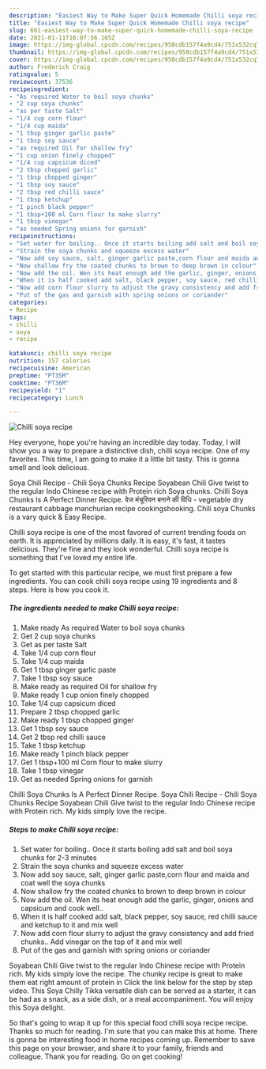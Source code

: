 ```yaml
---
description: "Easiest Way to Make Super Quick Homemade Chilli soya recipe"
title: "Easiest Way to Make Super Quick Homemade Chilli soya recipe"
slug: 661-easiest-way-to-make-super-quick-homemade-chilli-soya-recipe
date: 2021-01-11T16:07:56.165Z
image: https://img-global.cpcdn.com/recipes/958cdb157f4a9cd4/751x532cq70/chilli-soya-recipe-recipe-main-photo.jpg
thumbnail: https://img-global.cpcdn.com/recipes/958cdb157f4a9cd4/751x532cq70/chilli-soya-recipe-recipe-main-photo.jpg
cover: https://img-global.cpcdn.com/recipes/958cdb157f4a9cd4/751x532cq70/chilli-soya-recipe-recipe-main-photo.jpg
author: Frederick Craig
ratingvalue: 5
reviewcount: 37536
recipeingredient:
- "As required Water to boil soya chunks"
- "2 cup soya chunks"
- "as per taste Salt"
- "1/4 cup corn flour"
- "1/4 cup maida"
- "1 tbsp ginger garlic paste"
- "1 tbsp soy sauce"
- "as required Oil for shallow fry"
- "1 cup onion finely chopped"
- "1/4 cup capsicum diced"
- "2 tbsp chopped garlic"
- "1 tbsp chopped ginger"
- "1 tbsp soy sauce"
- "2 tbsp red chilli sauce"
- "1 tbsp ketchup"
- "1 pinch black pepper"
- "1 tbsp+100 ml Corn flour to make slurry"
- "1 tbsp vinegar"
- "as needed Spring onions for garnish"
recipeinstructions:
- "Set water for boiling.. Once it starts boiling add salt and boil soya chunks for 2-3 minutes"
- "Strain the soya chunks and squeeze excess water"
- "Now add soy sauce, salt, ginger garlic paste,corn flour and maida and coat well the soya chunks"
- "Now shallow fry the coated chunks to brown to deep brown in colour"
- "Now add the oil. Wen its heat enough add the garlic, ginger, onions and capsicum and cook well.."
- "When it is half cooked add salt, black pepper, soy sauce, red chilli sauce and ketchup to it and mix well"
- "Now add corn flour slurry to adjust the gravy consistency and add fried chunks.. Add vinegar on the top of it and mix well"
- "Put of the gas and garnish with spring onions or coriander"
categories:
- Recipe
tags:
- chilli
- soya
- recipe

katakunci: chilli soya recipe 
nutrition: 157 calories
recipecuisine: American
preptime: "PT35M"
cooktime: "PT36M"
recipeyield: "1"
recipecategory: Lunch

---
```



![Chilli soya recipe](https://img-global.cpcdn.com/recipes/958cdb157f4a9cd4/751x532cq70/chilli-soya-recipe-recipe-main-photo.jpg)

Hey everyone, hope you're having an incredible day today. Today, I will show you a way to prepare a distinctive dish, chilli soya recipe. One of my favorites. This time, I am going to make it a little bit tasty. This is gonna smell and look delicious.

Soya Chili Recipe - Chili Soya Chunks Recipe Soyabean Chili Give twist to the regular Indo Chinese recipe with Protein rich Soya chunks. Chilli Soya Chunks Is A Perfect Dinner Recipe. वेज मंचूरियन बनाने की विधि - vegetable dry restaurant cabbage manchurian recipe cookingshooking. Chili soya Chunks is a vary quick &amp; Easy Recipe.

Chilli soya recipe is one of the most favored of current trending foods on earth. It is appreciated by millions daily. It is easy, it's fast, it tastes delicious. They're fine and they look wonderful. Chilli soya recipe is something that I've loved my entire life.


To get started with this particular recipe, we must first prepare a few ingredients. You can cook chilli soya recipe using 19 ingredients and 8 steps. Here is how you cook it.

<!--inarticleads1-->

##### The ingredients needed to make Chilli soya recipe:

1. Make ready As required Water to boil soya chunks
1. Get 2 cup soya chunks
1. Get as per taste Salt
1. Take 1/4 cup corn flour
1. Take 1/4 cup maida
1. Get 1 tbsp ginger garlic paste
1. Take 1 tbsp soy sauce
1. Make ready as required Oil for shallow fry
1. Make ready 1 cup onion finely chopped
1. Take 1/4 cup capsicum diced
1. Prepare 2 tbsp chopped garlic
1. Make ready 1 tbsp chopped ginger
1. Get 1 tbsp soy sauce
1. Get 2 tbsp red chilli sauce
1. Take 1 tbsp ketchup
1. Make ready 1 pinch black pepper
1. Get 1 tbsp+100 ml Corn flour to make slurry
1. Take 1 tbsp vinegar
1. Get as needed Spring onions for garnish


Chilli Soya Chunks Is A Perfect Dinner Recipe. Soya Chili Recipe - Chili Soya Chunks Recipe Soyabean Chili Give twist to the regular Indo Chinese recipe with Protein rich. My kids simply love the recipe. 

<!--inarticleads2-->

##### Steps to make Chilli soya recipe:

1. Set water for boiling.. Once it starts boiling add salt and boil soya chunks for 2-3 minutes
1. Strain the soya chunks and squeeze excess water
1. Now add soy sauce, salt, ginger garlic paste,corn flour and maida and coat well the soya chunks
1. Now shallow fry the coated chunks to brown to deep brown in colour
1. Now add the oil. Wen its heat enough add the garlic, ginger, onions and capsicum and cook well..
1. When it is half cooked add salt, black pepper, soy sauce, red chilli sauce and ketchup to it and mix well
1. Now add corn flour slurry to adjust the gravy consistency and add fried chunks.. Add vinegar on the top of it and mix well
1. Put of the gas and garnish with spring onions or coriander


Soyabean Chili Give twist to the regular Indo Chinese recipe with Protein rich. My kids simply love the recipe. The chunky recipe is great to make them eat right amount of protein in Click the link below for the step by step video. This Soya Chilly Tikka versatile dish can be served as a starter, it can be had as a snack, as a side dish, or a meal accompaniment. You will enjoy this Soya delight. 

So that's going to wrap it up for this special food chilli soya recipe recipe. Thanks so much for reading. I'm sure that you can make this at home. There is gonna be interesting food in home recipes coming up. Remember to save this page on your browser, and share it to your family, friends and colleague. Thank you for reading. Go on get cooking!
